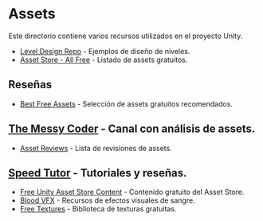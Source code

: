 # Assets

Este directorio contiene varios recursos utilizados en el proyecto Unity.

- [Level Design Repo](https://github.com/Josiahms/LevelDesignRepo) - Ejemplos de diseño de niveles.
- [Asset Store - All Free](https://assetstore.unity.com/?free=true&orderBy=3&rows=96) - Listado de assets gratuitos.

## Reseñas

- [Best Free Assets](https://www.procedural-worlds.com/blog/best-free-unity-assets-categorised-mega-list/) - Selección de assets gratuitos recomendados.

## [The Messy Coder](https://www.youtube.com/channel/UCeXJl4hWkgS-wvtvRtS_y2w) - Canal con análisis de assets.
- [Asset Reviews](https://www.youtube.com/watch?v=vtAT3TDmcWY&list=PL2R4tvBs-r1mlUZ1JRVdwhG7__h5AQuXI) - Lista de revisiones de assets.
## [Speed Tutor](https://www.youtube.com/user/SpeedTutor/playlists) - Tutoriales y reseñas.
- [Free Unity Asset Store Content](https://www.youtube.com/watch?v=jGy4htAuDY4&list=PLb34wPRpZdVdi5i4Kp6NFwusZtHSHfvkN) - Contenido gratuito del Asset Store.
- [Blood VFX](BloodVFX/README.md) - Recursos de efectos visuales de sangre.
- [Free Textures](https://www.textures.com/library) - Biblioteca de texturas gratuitas.

